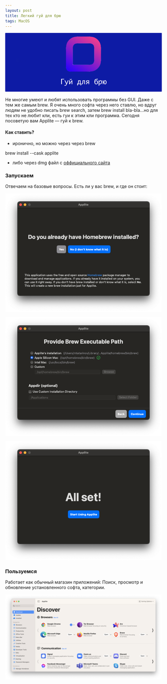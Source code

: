 ```yaml
---
layout: post
title: Легкий гуй для брю
tags: MacOS
---
```

![](https://raw.githubusercontent.com/tatarinovms/tatarinovms.github.io/master/images/posts/applite/logo.png)

Не многие умеют и любят использовать программы без GUI. Даже с тем же самым brew. Я очень много софта через него ставлю, но вдруг людям не удобно писать brew search, затем brew install bla-bla...но для тех кто не любит кли, есть гуи к этим кли программа. Сегодня посоветую вам Applite — гуй к brew.

#### Как ставить? 

- иронично, но можно через через brew

brew install --cask applite 

- либо через dmg файл с [оффициального сайта](https://aerolite.dev/applite/index.html)

### Запускаем 

Отвечаем на базовые вопросы. Есть ли у вас brew, и где он стоит:

![](https://raw.githubusercontent.com/tatarinovms/tatarinovms.github.io/master/images/posts/applite/1.png)

![](https://raw.githubusercontent.com/tatarinovms/tatarinovms.github.io/master/images/posts/applite/2.png)

![](https://raw.githubusercontent.com/tatarinovms/tatarinovms.github.io/master/images/posts/applite/3.png)

### Пользуемся

Работает как обычный магазин приложений: Поиск, просмотр и обновление установленного софта, категории. 

![](https://raw.githubusercontent.com/tatarinovms/tatarinovms.github.io/master/images/posts/applite/app.png)
